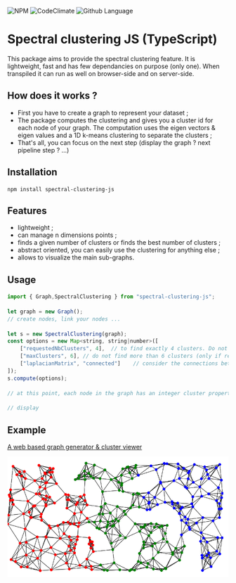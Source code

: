 ![NPM](https://img.shields.io/npm/l/spectral-clustering-js)
![CodeClimate](https://img.shields.io/codeclimate/maintainability/khayyam90/spectral-clustering-js)
![Github Language](https://img.shields.io/github/languages/top/khayyam90/spectral-clustering-js)

# Spectral clustering JS (TypeScript)

This package aims to provide the spectral clustering feature. 
It is lightweight, fast and has few dependancies on purpose (only one). When transpiled it can run as well on browser-side and on server-side. 

## How does it works ?

* First you have to create a graph to represent your dataset ;
* The package computes the clustering and gives you a cluster id for each node of your graph. The computation uses the eigen vectors & eigen values and a 1D k-means clustering to separate the clusters ;
* That's all, you can focus on the next step (display the graph ? next pipeline step ? ...)

## Installation
```
npm install spectral-clustering-js
```

## Features
* lightweight ;
* can manage n dimensions points ;
* finds a given number of clusters or finds the best number of clusters ;
* abstract oriented, you can easily use the clustering for anything else ;
* allows to visualize the main sub-graphs.

## Usage

```javascript
import { Graph,SpectralClustering } from "spectral-clustering-js";

let graph = new Graph();
// create nodes, link your nodes ...

let s = new SpectralClustering(graph);
const options = new Map<string, string|number>([
    ["requestedNbClusters", 4],  // to find exactly 4 clusters. Do not set to let the package find how many clusters
    ["maxClusters", 6], // do not find more than 6 clusters (only if requestedNbClusters is not set)
    ["laplacianMatrix", "connected"]    // consider the connections between nodes without considering the distance between them. Set "distance" to considers the distance between the nodes.
]);
s.compute(options);

// at this point, each node in the graph has an integer cluster property

// display
```

## Example
[A web based graph generator & cluster viewer](https://github.com/khayyam90/spectral-clustering-js-example)




![Output](https://github.com/khayyam90/spectral-clustering-js/blob/master/examples/output.png)
